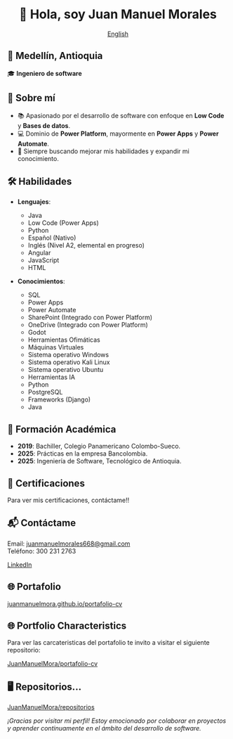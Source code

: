 <div align="center">

# 👋 Hola, soy Juan Manuel Morales

[English](/en/README_en.md)

</div>

## 📍 Medellín, Antioquia  
🎓 **Ingeniero de software** 


## 🚀 Sobre mí
- 📚 Apasionado por el desarrollo de software con enfoque en **Low Code** y **Bases de datos**.
- 💻 Dominio de **Power Platform**, mayormente en **Power Apps** y **Power Automate**.
- 🌟 Siempre buscando mejorar mis habilidades y expandir mi conocimiento.


## 🛠️ Habilidades
- **Lenguajes**:
  - Java
  - Low Code (Power Apps)
  - Python
  - Español (Nativo)
  - Inglés (Nivel A2, elemental en progreso)
  - Angular
  - JavaScript
  - HTML


- **Conocimientos**: 
  - SQL
  - Power Apps
  - Power Automate
  - SharePoint (Integrado con Power Platform)
  - OneDrive (Integrado con Power Platform)
  - Godot
  - Herramientas Ofimáticas
  - Máquinas Virtuales
  - Sistema operativo Windows
  - Sistema operativo Kali Linux
  - Sistema operativo Ubuntu
  - Herramientas IA
  - Python
  - PostgreSQL
  - Frameworks (Django)
  - Java


## 📜 Formación Académica
- **2019**: Bachiller, Colegio Panamericano Colombo-Sueco.
- **2025**: Prácticas en la empresa Bancolombia.
- **2025**: Ingeniería de Software, Tecnológico de Antioquia.


## 📝 Certificaciones
Para ver mis certificaciones, contáctame!!


## 📬 Contáctame
Email: juanmanuelmorales668@gmail.com  
Teléfono: 300 231 2763

[LinkedIn](https://www.linkedin.com/in/juan-manuel-morales-garcia/)

## 🌐 Portafolio
[juanmanuelmora.github.io/portafolio-cv](https://juanmanuelmora.github.io/portafolio-cv)

## 🌐 Portfolio Characteristics
Para ver las carcateristicas del portafolio te invito a visitar el siguiente repositorio:

[JuanManuelMora/portafolio-cv](https://github.com/JuanManuelMora/portafolio-cv)

## 🖥 Repositorios...
[JuanManuelMora/repositorios](https://github.com/JuanManuelMora?tab=repositories)


*¡Gracias por visitar mi perfil! Estoy emocionado por colaborar en proyectos y aprender continuamente en el ámbito del desarrollo de software.*